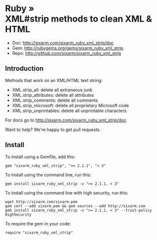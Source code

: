 # Ruby » <br> XML#strip methods to clean XML & HTML

* Doc: <http://sixarm.com/sixarm_ruby_xml_strip/doc>
* Gem: <http://rubygems.org/gems/sixarm_ruby_xml_strip>
* Repo: <http://github.com/sixarm/sixarm_ruby_xml_strip>
<!--HEADER-SHUT-->


## Introduction

Methods that work on an XML/HTML text string:

  * XML.strip_all: delete all extraneous junk
  * XML.strip_attributes: delete all attributes
  * XML.strip_comments: delete all comments
  * XML.strip_microsoft: delete all proprietary Microsoft code
  * XML.strip_unprintables: delete all unprintable characters

For docs go to <http://sixarm.com/sixarm_ruby_xml_strip/doc>

Want to help? We're happy to get pull requests.


<!--INSTALL-OPEN-->

## Install

To install using a Gemfile, add this:

    gem "sixarm_ruby_xml_strip", ">= 2.1.1", "< 3"

To install using the command line, run this:

    gem install sixarm_ruby_xml_strip -v ">= 2.1.1, < 3"

To install using the command line with high security, run this:

    wget http://sixarm.com/sixarm.pem
    gem cert --add sixarm.pem && gem sources --add http://sixarm.com
    gem install sixarm_ruby_xml_strip -v ">= 2.1.1, < 3" --trust-policy HighSecurity

To require the gem in your code:

    require "sixarm_ruby_xml_strip"

<!--INSTALL-SHUT-->
